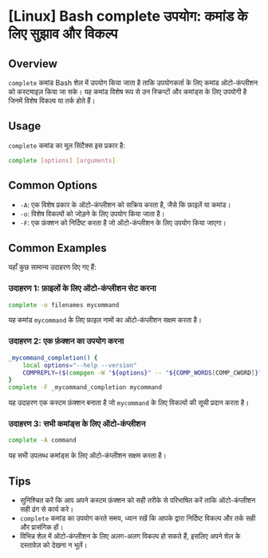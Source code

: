 # [Linux] Bash complete उपयोग: कमांड के लिए सुझाव और विकल्प

## Overview
`complete` कमांड Bash शेल में उपयोग किया जाता है ताकि उपयोगकर्ता के लिए कमांड ऑटो-कंप्लीशन को कस्टमाइज़ किया जा सके। यह कमांड विशेष रूप से उन स्क्रिप्टों और कमांड्स के लिए उपयोगी है जिनमें विशेष विकल्प या तर्क होते हैं।

## Usage
`complete` कमांड का मूल सिंटैक्स इस प्रकार है:

```bash
complete [options] [arguments]
```

## Common Options
- `-A`: एक विशेष प्रकार के ऑटो-कंप्लीशन को सक्रिय करता है, जैसे कि फ़ाइलें या कमांड।
- `-o`: विशेष विकल्पों को जोड़ने के लिए उपयोग किया जाता है।
- `-F`: एक फ़ंक्शन को निर्दिष्ट करता है जो ऑटो-कंप्लीशन के लिए उपयोग किया जाएगा।

## Common Examples
यहाँ कुछ सामान्य उदाहरण दिए गए हैं:

### उदाहरण 1: फ़ाइलों के लिए ऑटो-कंप्लीशन सेट करना
```bash
complete -o filenames mycommand
```
यह कमांड `mycommand` के लिए फ़ाइल नामों का ऑटो-कंप्लीशन सक्षम करता है।

### उदाहरण 2: एक फ़ंक्शन का उपयोग करना
```bash
_mycommand_completion() {
    local options="--help --version"
    COMPREPLY=($(compgen -W "${options}" -- "${COMP_WORDS[COMP_CWORD]}"))
}
complete -F _mycommand_completion mycommand
```
यह उदाहरण एक कस्टम फ़ंक्शन बनाता है जो `mycommand` के लिए विकल्पों की सूची प्रदान करता है।

### उदाहरण 3: सभी कमांड्स के लिए ऑटो-कंप्लीशन
```bash
complete -A command
```
यह सभी उपलब्ध कमांड्स के लिए ऑटो-कंप्लीशन सक्षम करता है।

## Tips
- सुनिश्चित करें कि आप अपने कस्टम फ़ंक्शन को सही तरीके से परिभाषित करें ताकि ऑटो-कंप्लीशन सही ढंग से कार्य करे।
- `complete` कमांड का उपयोग करते समय, ध्यान रखें कि आपके द्वारा निर्दिष्ट विकल्प और तर्क सही और प्रासंगिक हों।
- विभिन्न शेल में ऑटो-कंप्लीशन के लिए अलग-अलग विकल्प हो सकते हैं, इसलिए अपने शेल के दस्तावेज़ को देखना न भूलें।